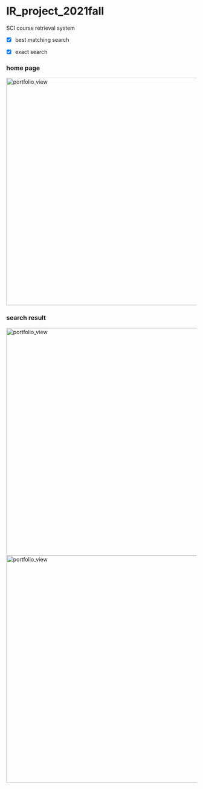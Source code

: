 # IR_project_2021fall
SCI course retrieval system

- [x] best matching search
- [x] exact search


### home page 
<img width="600" alt="portfolio_view" src="https://user-images.githubusercontent.com/39432361/147499889-8cf99346-3586-495a-84bb-b185df83ef6c.png">

### search result
<img width="600" alt="portfolio_view" src="https://user-images.githubusercontent.com/39432361/147500309-c35dd154-c1ff-43a3-abb5-1f2516268eff.png">
<img width="600" alt="portfolio_view" src="https://user-images.githubusercontent.com/39432361/147500375-4a5b317a-5872-4200-a292-a5aa2d6cdd40.png">



